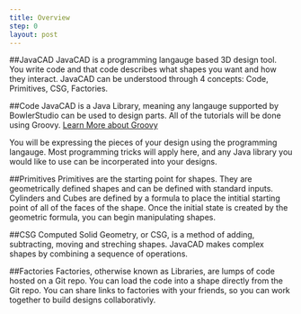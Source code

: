 ```yaml
---
title: Overview
step: 0
layout: post
---
```


##JavaCAD 
JavaCAD is a programming langauge based 3D design tool. You write code and that code describes what shapes you want and how they interact. JavaCAD can be understood through 4 concepts: Code, Primitives, CSG, Factories.

##Code
JavaCAD is a Java Library, meaning any langauge supported by BowlerStudio can be used to design parts. All of the tutorials will be done using Groovy. [Learn More about Groovy](http://www.groovy-lang.org/learn.html)

You will be expressing the pieces of your design using the programming langauge. Most programming tricks will apply here, and any Java library you would like to use can be incorperated into your designs. 

##Primitives
Primitives are the starting point for shapes. They are geometrically defined shapes and can be defined with standard inputs. Cylinders and Cubes are defined by a formula to place the intitial starting point of all of the faces of the shape. Once the initial state is created by the geometric formula, you can begin manipulating shapes. 

##CSG 
Computed Solid Geometry, or CSG, is a method of adding, subtracting, moving and streching shapes. JavaCAD makes complex shapes by combining a sequence of operations. 

##Factories
Factories, otherwise known as Libraries, are lumps of code hosted on a Git repo. You can load the code into a shape directly from the Git repo. You can share links to factories with your friends, so you can work together to build designs collaborativly. 
